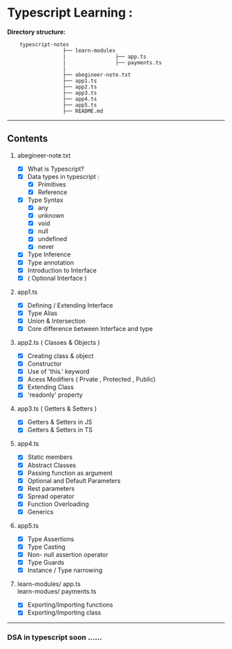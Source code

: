 # Typescript Learning :

**Directory structure:**

```
    typescript-notes
                  ├── learn-modules
                  |                ├── app.ts
                  |                ├── payments.ts
                  |
                  ├── abegineer-note.txt
                  ├── app1.ts
                  ├── app2.ts
                  ├── app3.ts
                  ├── app4.ts
                  ├── app5.ts
                  ├── README.md
```

---

## Contents

1. abegineer-note.txt

   - [x] What is Typescript?
   - [x] Data types in typescript :
     - [x] Primitives
     - [x] Reference
   - [x] Type Syntax
     - [x] any
     - [x] unknown
     - [x] void
     - [x] null
     - [x] undefined
     - [x] never
   - [x] Type Inference
   - [x] Type annotation
   - [x] Introduction to Interface
   - [x] ( Optional Interface )

2. app1.ts

   - [x] Defining / Extending Interface
   - [x] Type Alias
   - [x] Union & Intersection
   - [x] Core difference between Interface and type

3. app2.ts ( Classes & Objects )

   - [x] Creating class & object
   - [x] Constructor
   - [x] Use of 'this.' keyword
   - [x] Acess Modifiers ( Prvate , Protected , Public)
   - [x] Extending Class
   - [x] 'readonly' property

4. app3.ts ( Getters & Setters )

   - [x] Getters & Setters in JS
   - [x] Getters & Setters in TS

5. app4.ts

   - [x] Static members
   - [x] Abstract Classes
   - [x] Passing function as argument
   - [x] Optional and Default Parameters
   - [x] Rest parameters
   - [x] Spread operator
   - [x] Function Overloading
   - [x] Generics

6. app5.ts

   - [x] Type Assertions
   - [x] Type Casting
   - [x] Non- null assertion operator
   - [x] Type Guards
   - [x] Instance / Type narrowing

7. learn-modules/ app.ts<br>
   learn-modues/ payments.ts

   - [x] Exporting/Importing functions
   - [x] Exporting/Importing class

---

### DSA in typescript soon ......

